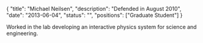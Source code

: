 {
	"title": "Michael Neilsen",
	"description": "Defended in August 2010",
	"date": "2013-06-04",
	"status": "",
	"positions": ["Graduate Student"]
}

Worked in the lab developing an interactive physics system for science and engineering. 
